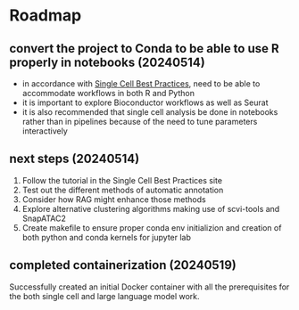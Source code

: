 # Roadmap

## convert the project to Conda to be able to use R properly in notebooks (20240514)

- in accordance with [Single Cell Best Practices](https://www.sc-best-practices.org/preamble.html),
need to be able to accommodate workflows in both R and Python
- it is important to explore Bioconductor workflows as well as Seurat
- it is also recommended that single cell analysis be done in notebooks rather than in pipelines
because of the need to tune parameters interactively

## next steps (20240514)

1. Follow the tutorial in the Single Cell Best Practices site
2. Test out the different methods of automatic annotation
3. Consider how RAG might enhance those methods
4. Explore alternative clustering algorithms making use of scvi-tools and SnapATAC2
5. Create makefile to ensure proper conda env initializion and creation of both python and conda kernels for jupyter lab

## completed containerization (20240519)

Successfully created an initial Docker container with all the prerequisites for the both single cell and large language model work.
